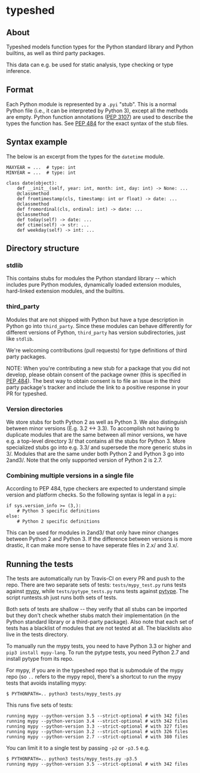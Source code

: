 # typeshed

## About

Typeshed models function types for the Python standard library
and Python builtins, as well as third party packages.

This data can e.g. be used for static analysis, type checking or type inference.

## Format

Each Python module is represented by a `.pyi` "stub". This is a normal Python
file (i.e., it can be interpreted by Python 3), except all the methods are empty.
Python function annotations ([PEP 3107](https://www.python.org/dev/peps/pep-3107/))
are used to describe the types the function has.
See [PEP 484](http://www.python.org/dev/peps/pep-0484/) for the exact syntax
of the stub files.

## Syntax example

The below is an excerpt from the types for the `datetime` module.

```
MAXYEAR = ...  # type: int
MINYEAR = ...  # type: int

class date(object):
    def __init__(self, year: int, month: int, day: int) -> None: ...
    @classmethod
    def fromtimestamp(cls, timestamp: int or float) -> date: ...
    @classmethod
    def fromordinal(cls, ordinal: int) -> date: ...
    @classmethod
    def today(self) -> date: ...
    def ctime(self) -> str: ...
    def weekday(self) -> int: ...
```

## Directory structure

### stdlib

This contains stubs for modules the Python standard library -- which
includes pure Python modules, dynamically loaded extension modules,
hard-linked extension modules, and the builtins.

### third_party

Modules that are not shipped with Python but have a type description in Python
go into `third_party`. Since these modules can behave differently for different
versions of Python, `third_party` has version subdirectories, just like
`stdlib`.

We're welcoming contributions (pull requests) for type definitions of
third party packages.

NOTE: When you're contributing a new stub for a package that you did
not develop, please obtain consent of the package owner (this is
specified in [PEP
484](https://www.python.org/dev/peps/pep-0484/#the-typeshed-repo)).
The best way to obtain consent is to file an issue in the third party
package's tracker and include the link to a positive response in your PR
for typeshed.

### Version directories

We store stubs for both Python 2 as well as Python 3. We also distinguish
between minor versions (E.g. 3.2 <-> 3.3). To accomplish not having to duplicate
modules that are the same between all minor versions, we have e.g. a top-level
directory 3/ that contains all the stubs for Python 3. More specialized stubs
go into e.g. 3.3/ and supersede the more generic stubs in 3/.
Modules that are the same under both Python 2 and Python 3 go into 2and3/.
Note that the only supported version of Python 2 is 2.7.

### Combining multiple versions in a single file

According to PEP 484, type checkers are expected to understand simple
version and platform checks. So the following syntax is legal in a `pyi`:

```
if sys.version_info >= (3,):
    # Python 3 specific definitions
else:
    # Python 2 specific definitions
```

This can be used for modules in 2and3/ that only have minor changes between
Python 2 and Python 3. If the difference between versions is more drastic, it
can make more sense to have seperate files in 2.x/ and 3.x/.

## Running the tests

The tests are automatically run by Travis-CI on every PR and push to
the repo.  There are two separate sets of tests: `tests/mypy_test.py`
runs tests against [mypy](https://github.com/python/mypy/), while
`tests/pytype_tests.py` runs tests against
[pytype](https://github.com/google/pytype/).  The script runtests.sh
just runs both sets of tests.

Both sets of tests are shallow -- they verify that all stubs can be
imported but they don't check whether stubs match their implementation
(in the Python standard library or a third-party package).  Also note
that each set of tests has a blacklist of modules that are not tested
at all.  The blacklists also live in the tests directory.

To manually run the mypy tests, you need to have Python 3.3 or higher
and `pip3 install mypy-lang`.  To run the pytype tests, you need
Python 2.7 and install pytype from its repo.

For mypy, if you are in the typeshed repo that is submodule of the
mypy repo (so `..` refers to the mypy repo), there's a shortcut to run
the mypy tests that avoids installing mypy:
```
$ PYTHONPATH=.. python3 tests/mypy_tests.py
```
This runs five sets of tests:
```
running mypy --python-version 3.5 --strict-optional # with 342 files
running mypy --python-version 3.4 --strict-optional # with 342 files
running mypy --python-version 3.3 --strict-optional # with 327 files
running mypy --python-version 3.2 --strict-optional # with 326 files
running mypy --python-version 2.7 --strict-optional # with 380 files
```
You can limit it to a single test by passing `-p2` or `-p3.5` e.g.
```
$ PYTHONPATH=.. python3 tests/mypy_tests.py -p3.5
running mypy --python-version 3.5 --strict-optional # with 342 files
```
